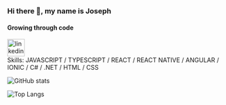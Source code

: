### Hi there 👋, my name is Joseph
#### Growing through code

[<img src='https://cdn.jsdelivr.net/npm/simple-icons@3.0.1/icons/linkedin.svg' alt='linkedin' height='40'>](https://www.linkedin.com/in/joseph-potechin-6a9986185/)  
Skills: JAVASCRIPT / TYPESCRIPT / REACT / REACT NATIVE / ANGULAR / IONIC / C# / .NET / HTML / CSS



![GitHub stats](https://github-readme-stats.vercel.app/api?username=jpotechin&show_icons=true&include_all_commits=true&count_private=true&show_icons=true&theme=nord)

![Top Langs](https://github-readme-stats.vercel.app/api/top-langs/?username=jpotechin&hide=css,html&theme=nord)
